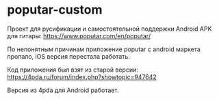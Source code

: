 # poputar-custom

Проект для русификации и самостоятельной поддержки Android APK для гитары:
https://www.poputar.com/en/poputar/

По непонятным причинам приложение poputar с android маркета пропало, iOS версия перестала работать.

Код приложения был взят из старой версии: https://4pda.ru/forum/index.php?showtopic=947642

Версия из 4pda для Android работает.
